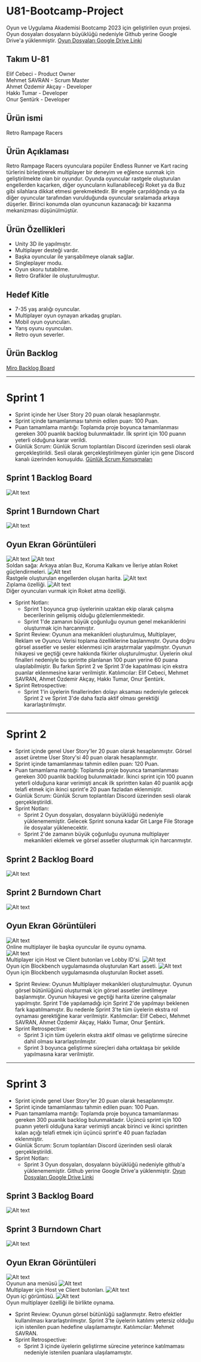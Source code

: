 # U81-Bootcamp-Project
Oyun ve Uygulama Akademisi Bootcamp 2023 için geliştirilen oyun projesi. Oyun dosyaları dosyaların büyüklüğü nedeniyle Github yerine Google Drive'a yüklenmiştir. [Oyun Dosyaları Google Drive Linki](https://drive.google.com/drive/u/1/folders/1jipddOWZclzO2LbR3rZKdlYxLvVaAvzD)
## Takım U-81
Elif Cebeci	- Product Owner\
Mehmet SAVRAN	- Scrum Master\
Ahmet Özdemir Akçay	- Developer\
Hakkı Tumar - Developer\
Onur Şentürk	- Developer
## Ürün ismi
Retro Rampage Racers
## Ürün Açıklaması
Retro Rampage Racers oyunculara popüler Endless Runner ve Kart racing türlerini birleştirerek multiplayer bir deneyim ve eğlence sunmak için geliştirilmekte olan bir oyundur. Oyunda oyuncular rastgele oluşturulan engellerden kaçarken, diğer oyuncuların kullanabileceği Roket ya da Buz gibi silahlara dikkat etmesi gerekmektedir. Bir engele çarpıldığında ya da diğer oyuncular tarafından vurulduğunda oyuncular sıralamada arkaya düşerler. Birinci konumda olan oyuncunun kazanacağı bir kazanma mekanizması düşünülmüştür.
## Ürün Özellikleri
* Unity 3D ile yapılmıştır.
* Multiplayer desteği vardır.
* Başka oyuncular ile yarışabilmeye olanak sağlar.
* Singleplayer modu.
* Oyun skoru tutabilme.
* Retro Grafikler ile oluşturulmuştur.
## Hedef Kitle
* 7-35 yaş aralığı oyuncular.
* Multiplayer oyun oynayan arkadaş grupları.
* Mobil oyun oyuncuları.
* Yarış oyunu oyuncuları.
* Retro oyun severler.
## Ürün Backlog
[Miro Backlog Board](https://miro.com/app/board/uXjVMBXI-IA=/)

---
# Sprint 1
* Sprint içinde her User Story 20 puan olarak hesaplanmıştır.
* Sprint içinde tamamlanması tahmin edilen puan: 100 Puan.
* Puan tamamlama mantığı: Toplamda proje boyunca tamamlanması gereken 300 puanlık backlog bulunmaktadır. İlk sprint için 100 puanın yeterli olduğuna karar verildi.
* Günlük Scrum: Günlük Scrum toplantıları Discord üzerinden sesli olarak gerçekleştirildi. Sesli olarak gerçekleştirilmeyen günler için gene Discord kanalı üzerinden konuşuldu. [Günlük Scrum Konuşmaları](https://github.com/U81-Bootcamp/U81-Bootcamp-Project/blob/main/ProjectManagement/Sprint1/Sprint1%20Daily%20talks.pdf)
## Sprint 1 Backlog Board
![Alt text](https://github.com/U81-Bootcamp/U81-Bootcamp-Project/blob/main/ProjectManagement/Sprint1/Sprint%201%20Board.png)
## Sprint 1 Burndown Chart
![Alt text](https://github.com/U81-Bootcamp/U81-Bootcamp-Project/blob/main/ProjectManagement/Sprint1/Sprint%201%20Burndown%20chart.png)
## Oyun Ekran Görüntüleri
![Alt text](https://github.com/U81-Bootcamp/U81-Bootcamp-Project/blob/main/ProjectManagement/Sprint1/Sprint1%2001.png)
![Alt text](https://github.com/U81-Bootcamp/U81-Bootcamp-Project/blob/main/ProjectManagement/Sprint1/Sprint1%2002.png)\
Soldan sağa: Arkaya atılan Buz, Koruma Kalkanı ve İleriye atılan Roket güçlendirmeleri.
![Alt text](https://github.com/U81-Bootcamp/U81-Bootcamp-Project/blob/main/ProjectManagement/Sprint1/Sprint1%2003.png)\
Rastgele oluşturulan engellerden oluşan harita.
![Alt text](https://github.com/U81-Bootcamp/U81-Bootcamp-Project/blob/main/ProjectManagement/Sprint1/Sprint1%2004.png)\
Zıplama özelliği.
![Alt text](https://github.com/U81-Bootcamp/U81-Bootcamp-Project/blob/main/ProjectManagement/Sprint1/Sprint1%2005.png)\
Diğer oyuncuları vurmak için Roket atma özelliği.
* Sprint Notları:
   - Sprint 1 boyunca grup üyelerinin uzaktan ekip olarak çalışma becerilerinin gelişmiş olduğu gözlemlenmektedir.
   - Sprint 1'de zamanın büyük çoğunluğu oyunun genel mekaniklerini oluşturmak için harcanmıştır.
* Sprint Review: Oyunun ana mekanikleri oluşturulmuş, Multiplayer, Reklam ve Oyuncu Verisi toplama özelliklerine başlanmıştır. Oyuna doğru görsel assetler ve sesler eklenmesi için araştırmalar yapılmıştır. Oyunun hikayesi ve geçtiği çevre hakkında fikirler oluşturulmuştur. Üyelerin okul finalleri nedeniyle bu sprintte planlanan 100 puan yerine 60 puana ulaşılabilmiştir. Bu farkın Sprint 2 ve Sprint 3'de kapatılması için ekstra puanlar eklenmesine karar verilmiştir. Katılımcılar: Elif Cebeci, Mehmet SAVRAN, Ahmet Özdemir Akçay, Hakkı Tumar, Onur Şentürk.
* Sprint Retrospective:
   - Sprint 1'in üyelerin finallerinden dolayı aksaması nedeniyle gelecek Sprint 2 ve Sprint 3'de daha fazla aktif olması gerektiği kararlaştırılmıştır.
---
# Sprint 2
* Sprint içinde genel User Story'ler 20 puan olarak hesaplanmıştır. Görsel asset üretme User Story'si 40 puan olarak hesaplanmıştır.
* Sprint içinde tamamlanması tahmin edilen puan: 120 Puan.
* Puan tamamlama mantığı: Toplamda proje boyunca tamamlanması gereken 300 puanlık backlog bulunmaktadır. İkinci sprint için 100 puanın yeterli olduğuna karar verimişti ancak ilk sprintten kalan 40 puanlık açığı telafi etmek için ikinci sprint'e 20 puan fazladan eklenmiştir.
* Günlük Scrum: Günlük Scrum toplantıları Discord üzerinden sesli olarak gerçekleştirildi.
* Sprint Notları:
   - Sprint 2 Oyun dosyaları, dosyaların büyüklüğü nedeniyle yüklenememiştir. Gelecek Sprint sonuna kadar Git Large File Storage ile dosyalar yüklenecektir.
   - Sprint 2'de zamanın büyük çoğunluğu oyununa multiplayer mekanikleri eklemek ve görsel assetler oluşturmak için harcanmıştır. 
## Sprint 2 Backlog Board
![Alt text](https://github.com/U81-Bootcamp/U81-Bootcamp-Project/blob/main/ProjectManagement/Sprint2/Sprint2%20backlog.png)
## Sprint 2 Burndown Chart
![Alt text](https://github.com/U81-Bootcamp/U81-Bootcamp-Project/blob/main/ProjectManagement/Sprint2/Sprint%202%20Burndown%20Chart.png)
## Oyun Ekran Görüntüleri
![Alt text](https://github.com/U81-Bootcamp/U81-Bootcamp-Project/blob/main/ProjectManagement/Sprint2/Multiplayer%20Game.png)\
Online multiplayer ile başka oyuncular ile oyunu oynama.\
![Alt text](https://github.com/U81-Bootcamp/U81-Bootcamp-Project/blob/main/ProjectManagement/Sprint2/Multiplayer%20Buttons.png)\
Multiplayer için Host ve Client butonları ve Lobby ID'si.
![Alt text](https://github.com/U81-Bootcamp/U81-Bootcamp-Project/blob/main/ProjectManagement/Sprint2/KartGIF.gif)\
Oyun için Blockbench uygulamasında oluşturulan Kart asseti.
![Alt text](https://github.com/U81-Bootcamp/U81-Bootcamp-Project/blob/main/ProjectManagement/Sprint2/RocketGIF.gif)\
Oyun için Blockbench uygulamasında oluşturulan Rocket asseti.
* Sprint Review: Oyunun Multiplayer mekanikleri oluşturulmuştur. Oyunun görsel bütünlüğünü oluşturmak için görsel assetler üretilmeye başlanmıştır. Oyunun hikayesi ve geçtiği harita üzerine çalışmalar yapılmıştır. Sprint 1'de yapılamadığı için Sprint 2'de yapılmayı beklenen fark kapatılmamıştır. Bu nedenle Sprint 3'te tüm üyelerin ekstra rol oynaması gerektiğine karar verilmiştir. Katılımcılar: Elif Cebeci, Mehmet SAVRAN, Ahmet Özdemir Akçay, Hakkı Tumar, Onur Şentürk.
* Sprint Retrospective:
   - Sprint 3 için tüm üyelerin ekstra aktif olması ve geliştirme sürecine dahil olması kararlaştırılmıştır.
   - Sprint 3 boyunca geliştirme süreçleri daha ortaktaşa bir şekilde yapılmasına karar verilmiştir.
---
# Sprint 3
* Sprint içinde genel User Story'ler 20 puan olarak hesaplanmıştır.
* Sprint içinde tamamlanması tahmin edilen puan: 100 Puan.
* Puan tamamlama mantığı: Toplamda proje boyunca tamamlanması gereken 300 puanlık backlog bulunmaktadır. Üçüncü sprint için 100 puanın yeterli olduğuna karar verimişti ancak birinci ve ikinci sprintten kalan açığı telafi etmek için üçüncü sprint'e 40 puan fazladan eklenmiştir.
* Günlük Scrum: Scrum toplantıları Discord üzerinden sesli olarak gerçekleştirildi.
* Sprint Notları:
   - Sprint 3 Oyun dosyaları, dosyaların büyüklüğü nedeniyle github'a yüklenememiştir. Github yerine Google Drive'a yüklenmiştir. [Oyun Dosyaları Google Drive Linki](https://drive.google.com/drive/u/1/folders/1jipddOWZclzO2LbR3rZKdlYxLvVaAvzD)
## Sprint 3 Backlog Board
![Alt text](https://github.com/U81-Bootcamp/U81-Bootcamp-Project/blob/main/ProjectManagement/Sprint3/Sprint%203%20backlog.png)
## Sprint 3 Burndown Chart
![Alt text](https://github.com/U81-Bootcamp/U81-Bootcamp-Project/blob/main/ProjectManagement/Sprint3/Sprint%203%20burndown.png)
## Oyun Ekran Görüntüleri
![Alt text](https://github.com/U81-Bootcamp/U81-Bootcamp-Project/blob/main/ProjectManagement/Sprint3/Oyun%201.png)\
Oyunun ana menüsü
![Alt text](https://github.com/U81-Bootcamp/U81-Bootcamp-Project/blob/main/ProjectManagement/Sprint3/Oyun%202.png)\
Multiplayer için Host ve Client butonları.
![Alt text](https://github.com/U81-Bootcamp/U81-Bootcamp-Project/blob/main/ProjectManagement/Sprint3/Oyun%203.png)\
Oyun içi görüntüsü.
![Alt text](https://github.com/U81-Bootcamp/U81-Bootcamp-Project/blob/main/ProjectManagement/Sprint3/Oyun%204.png)\
Oyun multiplayer özelliği ile birlikte oynama.
* Sprint Review: Oyunun görsel bütünlüğü sağlanmıştır. Retro efektler kullanılması kararlaştırılmıştır. Sprint 3'te üyelerin katılımı yetersiz olduğu için istenilen puan hedefine ulaşılamamıştır. Katılımcılar: Mehmet SAVRAN.
* Sprint Retrospective:
   - Sprint 3 içinde üyelerin geliştirme sürecine yeterince katılmaması nedeniyle istenilen puanlara ulaşılamamıştır.
